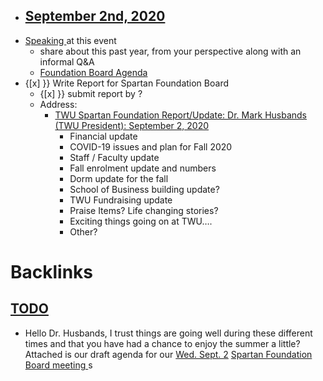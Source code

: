 - [September 2nd, 2020](<September 2nd, 2020.md>)
    - 
- [Speaking ](<Speaking .md>)at this event
    - share about this past year, from your perspective along with an informal Q&A
    - [Foundation Board Agenda](https://www.dropbox.com/s/itiq6qelkg5ivlf/Agenda%20SF%20BOD%20Meeting%20%231%20Year%2012%20-%20Sept.%202%2C%202020.doc?dl=0)
- {[x] }} Write Report for Spartan Foundation Board
    - {[x] }} submit report by ?
    - Address:
        - [TWU Spartan Foundation Report/Update: Dr. Mark Husbands (TWU President): September 2, 2020](<TWU Spartan Foundation Report/Update: Dr. Mark Husbands (TWU President): September 2, 2020.md>)
            - Financial update
            - COVID-19 issues and plan for Fall 2020
            - Staff / Faculty update
            - Fall enrolment update and numbers
            - Dorm update for the fall
            - School of Business building update?
            - TWU Fundraising update
            - Praise Items? Life changing stories?
            - Exciting things going on at TWU….
            - Other?

# Backlinks
## [TODO](<TODO.md>)
- Hello Dr. Husbands, I trust things are going well during these different times and that you have had a chance to enjoy the summer a little? Attached is our draft agenda for our [Wed. Sept. 2](<Wed. Sept. 2.md>) [Spartan Foundation Board meeting ](<Spartan Foundation Board meeting .md>)s

